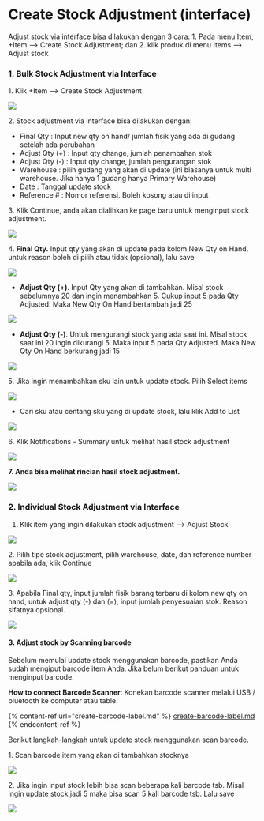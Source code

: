 # Create Stock Adjustment (interface)

Adjust stock via interface bisa dilakukan dengan 3 cara: 1. Pada menu Item, +Item --> Create Stock Adjustment; dan 2. klik produk di menu Items --> Adjust stock

### **1. Bulk Stock Adjustment via Interface**

1\. Klik +Item --> Create Stock Adjustment

![](<../../.gitbook/assets/stock adjustment interface.jpg>)

2\. Stock adjustment via interface bisa dilakukan dengan:

* Final Qty : Input new qty on hand/ jumlah fisik yang ada di gudang setelah ada perubahan
* Adjust Qty (+) : Input qty change, jumlah penambahan stok
* Adjust Qty (-) : Input qty change, jumlah pengurangan stok
* Warehouse : pilih gudang yang akan di update (ini biasanya untuk multi warehouse. Jika hanya 1 gudang hanya Primary Warehouse)
* Date : Tanggal update stock
* Reference # : Nomor referensi. Boleh kosong atau di input

3\. Klik Continue, anda akan dialihkan ke page baru untuk menginput stock adjustment.

![](<../../.gitbook/assets/final plus minus qty stock adjustment interface.jpg>)

4\. **Final Qty.** Input qty yang akan di update pada kolom New Qty on Hand. untuk reason boleh di pilih atau tidak (opsional), lalu save

![](<../../.gitbook/assets/image (345).png>)

* **Adjust Qty (+)**. Input Qty yang akan di tambahkan. Misal stock sebelumnya 20 dan ingin menambahkan 5. Cukup input 5 pada Qty Adjusted. Maka New Qty On Hand bertambah jadi 25

![](<../../.gitbook/assets/image (346).png>)

* **Adjust Qty (-)**.  Untuk mengurangi stock yang ada saat ini. Misal stock saat ini 20 ingin dikurangi 5. Maka input 5 pada Qty Adjusted. Maka New Qty On Hand berkurang jadi 15

![](<../../.gitbook/assets/image (347).png>)

5\. Jika ingin menambahkan sku lain untuk update stock. Pilih Select items

![](<../../.gitbook/assets/image (344).png>)

* Cari sku atau centang sku yang di update stock, lalu klik Add to List

![](<../../.gitbook/assets/image (343).png>)

6\. Klik Notifications - Summary untuk melihat hasil stock adjustment

![](<../../.gitbook/assets/summary stock adjustment interface.jpg>)

**7. Anda bisa melihat rincian hasil stock adjustment.**

![](<../../.gitbook/assets/stock adjustment interface html.jpg>)

### **2. Individual Stock Adjustment via Interface**

1. Klik item yang ingin dilakukan stock adjustment --> Adjust Stock

![](<../../.gitbook/assets/individual stock adjustment.png>)

2\. Pilih tipe stock adjustment, pilih warehouse, date, dan reference number apabila ada, klik Continue

![](<../../.gitbook/assets/Screenshot 2022-03-24 141143 (1).jpg>)

3\. Apabila Final qty, input jumlah fisik barang terbaru di kolom new qty on hand, untuk adjust qty (-) dan (=), input jumlah penyesuaian stok. Reason sifatnya opsional.

![](<../../.gitbook/assets/Screenshot 2022-03-24 141341.jpg>)

#### **3. Adjust stock by Scanning barcode**&#x20;

Sebelum memulai update stock menggunakan barcode, pastikan Anda sudah mengiput barcode item Anda. Jika belum berikut panduan untuk menginput barcode.

**How to connect Barcode Scanner**:  Konekan barcode scanner melalui USB / bluetooth ke computer atau table.&#x20;

{% content-ref url="create-barcode-label.md" %}
[create-barcode-label.md](create-barcode-label.md)
{% endcontent-ref %}

Berikut langkah-langkah untuk update stock menggunakan scan barcode.

1\. Scan barcode item yang akan di tambahkan stocknya

![](<../../.gitbook/assets/image (340).png>)

2\. Jika ingin input stock lebih bisa scan beberapa kali barcode tsb. Misal ingin update stock jadi 5 maka bisa scan 5 kali barcode tsb. Lalu save

![](<../../.gitbook/assets/image (342).png>)

